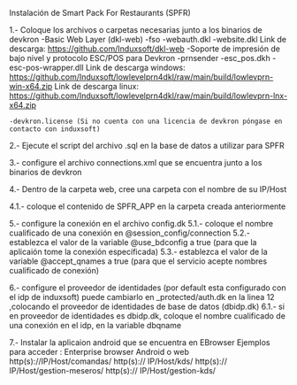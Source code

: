 Instalación de Smart Pack For Restaurants (SPFR)

1.- Coloque los archivos o carpetas necesarias junto a los binarios de devkron
	-Basic Web Layer (dkl-web) 
		-fso
		-webauth.dkl
		-website.dkl
		Link de descarga: https://github.com/Induxsoft/dkl-web
	-Soporte de impresión de bajo nivel y protocolo ESC/POS para Devkron
		-prnsender
		-esc_pos.dkh
		-esc-pos-wrapper.dll
		Link de descarga windows: https://github.com/Induxsoft/lowlevelprn4dkl/raw/main/build/lowlevprn-win-x64.zip
		Link de descarga linux: https://github.com/Induxsoft/lowlevelprn4dkl/raw/main/build/lowlevprn-lnx-x64.zip
	
	-devkron.license (Si no cuenta con una licencia de devkron póngase en contacto con induxsoft)

2.- Ejecute el script del archivo .sql en la base de datos a utilizar para SPFR

3.- configure el archivo connections.xml que se encuentra junto a los binarios de devkron

4.- Dentro de la carpeta web, cree una carpeta con el nombre de su IP/Host

4.1.- coloque el contenido de SPFR_APP en la carpeta creada anteriormente

5.- configure la conexión en el archivo config.dk 
	5.1.- coloque el nombre cualificado de una conexión en @session_config/connection
	5.2.- establezca el valor de la variable @use_bdconfig a true (para que la aplicaión tome la conexión especificada)
	5.3.- establezca el valor de la variable @accept_qnames a true (para que el servicio acepte nombres cualificado de conexión)
	
6.- configure el proveedor de identidades (por default esta configurado con el idp de induxsoft) puede cambiarlo en _protected/auth.dk
	en la linea 12 ,colocando el proveedor de identidades de base de datos (dbidp.dk)
	6.1.- si en proveedor de identidades es dbidp.dk, coloque el nombre cualificado de una conexión en el idp, en la variable dbqname 
	
7.- Instalar la aplicaion android que se encuentra en EBrowser
Ejemplos para acceder :
		Enterprise browser Android o web
		http(s)://IP/Host/comandas/
		http(s):// IP/Host/kds/
		http(s):// IP/Host/gestion-meseros/
		http(s):// IP/Host/gestion-kds/






